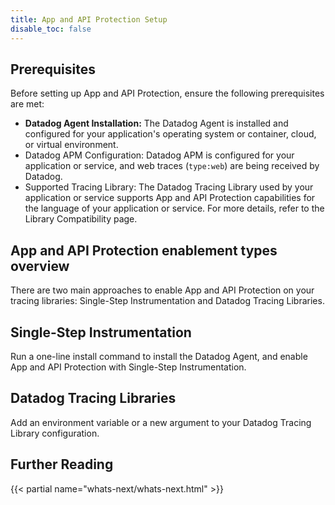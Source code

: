 ```yaml
---
title: App and API Protection Setup
disable_toc: false
---
```


## Prerequisites

Before setting up App and API Protection, ensure the following prerequisites are met:

- **Datadog Agent Installation:** The Datadog Agent is installed and configured for your application's operating system or container, cloud, or virtual environment.
- Datadog APM Configuration: Datadog APM is configured for your application or service, and web traces (`type:web`) are being received by Datadog.
- Supported Tracing Library: The Datadog Tracing Library used by your application or service supports App and API Protection capabilities for the language of your application or service. For more details, refer to the Library Compatibility page.

## App and API Protection enablement types overview

There are two main approaches to enable App and API Protection on your tracing libraries: Single-Step Instrumentation and Datadog Tracing Libraries.

## Single-Step Instrumentation

Run a one-line install command to install the Datadog Agent, and enable App and API Protection with Single-Step Instrumentation.


## Datadog Tracing Libraries

Add an environment variable or a new argument to your Datadog Tracing Library configuration.

## Further Reading

{{< partial name="whats-next/whats-next.html" >}}